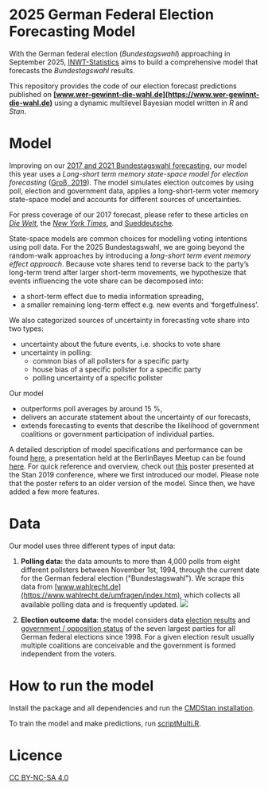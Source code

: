 2025 German Federal Election Forecasting Model
===============================================

 With the German federal election (_Bundestagswahl_) approaching in September 2025, [INWT-Statistics](https://www.inwt-statistics.com) aims to build a comprehensive model that forecasts the _Bundestagswahl_ results. 
 
 This repository provides the code of our election forecast predictions published on **[www.wer-gewinnt-die-wahl.de](https://www.wer-gewinnt-die-wahl.de)** using a dynamic multilevel Bayesian model written in _R_ and _Stan_.

# Model

Improving on our [2017 and 2021 Bundestagswahl forecasting](https://www.inwt-statistics.com/read-blog/forecast-2017-bundestag-election.html), our model this year uses a _Long-short term memory state-space model for election forecasting_ ([Groß, 2019](https://zenodo.org/record/3697270)). The model simulates election outcomes by using poll, election and government data, applies a long-short-term voter memory state-space model and accounts for different sources of uncertainties. 

For press coverage of our 2017 forecast, please refer to these articles on [_Die Welt_](https://www.welt.de/politik/deutschland/article163306730/Diese-Spezial-Analyse-sieht-einen-klaren-Wahlsieger-in-Deutschland.html), the [_New York Times_](https://www.nytimes.com/2017/09/18/world/europe/germany-election-martin-schulz.html), and [Sueddeutsche](https://www.sueddeutsche.de/digital/wahlprognosen-der-naechste-bundeskanzler-wird-1.3584122)_._ 

State-space models are common choices for modelling voting intentions using poll data. For the 2025 Bundestagswahl, we are going beyond the random-walk approaches by introducing a _long-short term event memory effect approach_. Because vote shares tend to reverse back to the party’s long-term trend after larger short-term movements, we hypothesize that events influencing the vote share can be decomposed into:

* a short-term effect due to media information spreading,
* a smaller remaining long-term effect e.g. new events and ‘forgetfulness’.

We also categorized sources of uncertainty in forecasting vote share into two types:

* uncertainty about the future events, i.e. shocks to vote share
* uncertainty in polling: 
    * common bias of all pollsters for a specific party
    * house bias of a specific pollster for a specific party 
    * polling uncertainty of a specific pollster

Our model

- outperforms poll averages by around 15 %,
- delivers an accurate statement about the uncertainty of our forecasts,
- extends forecasting to events that describe the likelihood of government coalitions or government participation of individual parties.

A detailed description of model specifications and performance can be found [here](https://github.com/INWTlab/lsTerm-election-forecast/blob/master/inst/Notebook/notebook.pdf), a presentation held at the BerlinBayes Meetup can be found [here](https://github.com/INWTlab/lsTerm-election-forecast/blob/master/inst/210701_BerlinBayes.pdf). For quick reference and overview, check out [this](https://github.com/INWTlab/lsTerm-election-forecast/blob/master/inst/Poster/190820_Poster_StanCon_2019a.pdf) poster presented at the Stan 2019 conference, where we first introduced our model. Please note that the poster refers to an older version of the model. Since then, we have added a few more features.

# Data

Our model uses three different types of input data:

1. **Polling data:** the data amounts to more than 4,000 polls from eight different pollsters between November 1st, 1994, through the current date for the German federal election (&quot;Bundestagswahl&quot;). We scrape this data from [www.wahlrecht.de](https://www.wahlrecht.de/umfragen/index.htm), which collects all available polling data and is frequently updated.
![](RackMultipart20210122-4-evjy0c_html_32fd1d9d6396a093.png)

2. **Election outcome data**: the model considers data [election results](https://github.com/INWTlab/lsTerm-election-forecast/blob/master/inst/prepared_data/Elections.csv) and [government / opposition status](https://github.com/INWTlab/lsTerm-election-forecast/blob/master/inst/prepared_data/governing_coalitions.csv) of the seven largest parties for all German federal elections since 1998. For a given election result usually multiple coalitions are conceivable and the government is formed independent from the voters.


# How to run the model

Install the package and all dependencies and run the [CMDStan installation](https://github.com/INWTlab/lsTerm-election-forecast/blob/master/inst/R_Scripts/install_CmdStan.R).

To train the model and make predictions, run [scriptMulti.R](https://github.com/INWTlab/lsTerm-election-forecast/blob/master/inst/R_Scripts/scriptMulti.R).

# Licence 

[CC BY-NC-SA 4.0](https://creativecommons.org/licenses/by-nc-sa/4.0/legalcode)
